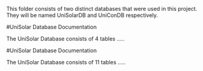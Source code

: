 This folder consists of two distinct databases that were used in this project. They will be named UniSolarDB and UniConDB respectively.

#UniSolar Database Documentation

The UniSolar Database consists of 4 tables .....

#UniSolar Database Documentation

The UniSolar Database consists of 11 tables .....
